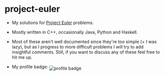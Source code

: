 # project-euler
- My solutions for [Project Euler](https://projecteuler.net/) problems.
- Mostly written in C++, occasionally Java, Python and Haskell.
- Most of these aren't well documented since they're too simple (+ I was lazy), but as I progress to more difficult problems I will try to add insightful comments. Still, if you want to discuss any of these feel free to hit me up.

- My profile badge: <img align="middle" src="https://projecteuler.net/profile/RandomUsername.png" alt="profile badge">
